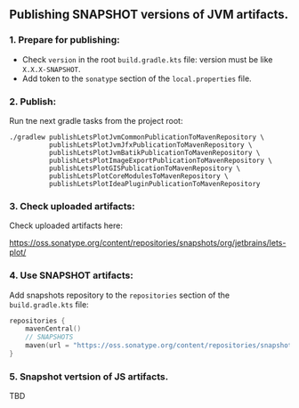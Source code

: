 ## Publishing SNAPSHOT versions of JVM artifacts.

### 1. Prepare for publishing:

 - Check `version` in the root `build.gradle.kts` file: version must be like `X.X.X-SNAPSHOT`.
 - Add token to the `sonatype` section of the `local.properties` file.

### 2. Publish:

Run tne next gradle tasks from the project root:

```shell
./gradlew publishLetsPlotJvmCommonPublicationToMavenRepository \
          publishLetsPlotJvmJfxPublicationToMavenRepository \
          publishLetsPlotJvmBatikPublicationToMavenRepository \
          publishLetsPlotImageExportPublicationToMavenRepository \
          publishLetsPlotGISPublicationToMavenRepository \
          publishLetsPlotCoreModulesToMavenRepository \
          publishLetsPlotIdeaPluginPublicationToMavenRepository
```

### 3. Check uploaded artifacts:

Check uploaded artifacts here:

https://oss.sonatype.org/content/repositories/snapshots/org/jetbrains/lets-plot/
                
### 4. Use SNAPSHOT artifacts:

Add snapshots repository to the `repositories` section of the `build.gradle.kts` file:

```kotlin
repositories {
    mavenCentral()
    // SNAPSHOTS
    maven(url = "https://oss.sonatype.org/content/repositories/snapshots")
}
```

### 5. Snapshot vertsion of JS artifacts.
TBD